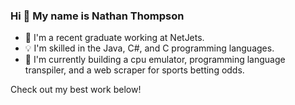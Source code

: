 ### Hi 👋 My name is Nathan Thompson

- 📖 I'm a recent graduate working at NetJets. 
- 💡 I'm skilled in the Java, C#, and C programming languages. 
- 📄 I'm currently building a cpu emulator, programming language transpiler, and a web scraper for sports betting odds. 


Check out my best work below!   
